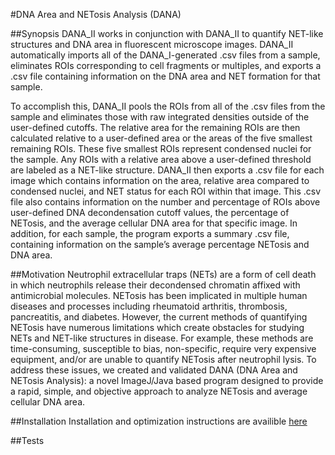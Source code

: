 #DNA Area and NETosis Analysis (DANA)

##Synopsis
DANA_II works in conjunction with DANA_II to quantify NET-like structures and DNA area in fluorescent microscope images. DANA_II automatically imports all of the DANA_I-generated .csv files from a sample, eliminates ROIs corresponding to cell fragments or multiples, and exports a .csv file containing information on the DNA area and NET formation for that sample. 

To accomplish this, DANA_II pools the ROIs from all of the .csv files from the sample and eliminates those with raw integrated densities outside of the user-defined cutoffs. The relative area for the remaining ROIs are then calculated relative to a user-defined area or the areas of the five smallest remaining ROIs. These five smallest ROIs represent condensed nuclei for the sample. Any ROIs with a relative area above a user-defined threshold are labeled as a NET-like structure. DANA_II then exports a .csv file for each image which contains information on the area, relative area compared to condensed nuclei, and NET status for each ROI within that image. This .csv file also contains information on the number and percentage of ROIs above user-defined DNA decondensation cutoff values, the percentage of NETosis, and the average cellular DNA area for that specific image. In addition, for each sample, the program exports a summary .csv file, containing information on the sample’s average percentage NETosis and DNA area.  

##Motivation
Neutrophil extracellular traps (NETs) are a form of cell death in which neutrophils release their decondensed chromatin affixed with antimicrobial molecules. NETosis has been implicated in multiple human diseases and processes including rheumatoid arthritis, thrombosis, pancreatitis, and diabetes. However, the current methods of quantifying NETosis have numerous limitations which create obstacles for studying NETs and NET-like structures in disease. For example, these methods are time-consuming, susceptible to bias, non-specific, require very expensive equipment, and/or are unable to quantify NETosis after neutrophil lysis. To address these issues, we created and validated DANA (DNA Area and NETosis Analysis): a novel ImageJ/Java based program designed to provide a rapid, simple, and objective approach to analyze NETosis and average cellular DNA area.

##Installation
Installation and optimization instructions are availible [here](https://drive.google.com/file/d/0BxasdeBAsMgFZllMelZDT3lPcUk/view?usp=sharing) 

##Tests
